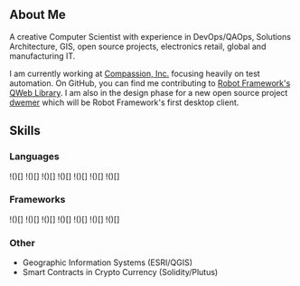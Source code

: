 ## About Me
A creative Computer Scientist with experience in DevOps/QAOps, Solutions Architecture, GIS, open source projects, electronics retail, global and manufacturing IT.

I am currently working at [Compassion, Inc.](https://compassion.com) focusing heavily on test automation. On GitHub, you can find me contributing to [Robot Framework's](https://robotframework.org) [QWeb Library](https://qweblibrary.org). I am also in the design phase for a new open source project [dwemer](https://github.com/kalyncoose/dwemer) which will be Robot Framework's first desktop client.

## Skills
### Languages
!()[]
!()[]
!()[]
!()[]
!()[]
!()[]
!()[]
### Frameworks
!()[]
!()[]
!()[]
!()[]
!()[]
!()[]
!()[]
### Other
- Geographic Information Systems (ESRI/QGIS)
- Smart Contracts in Crypto Currency (Solidity/Plutus)
